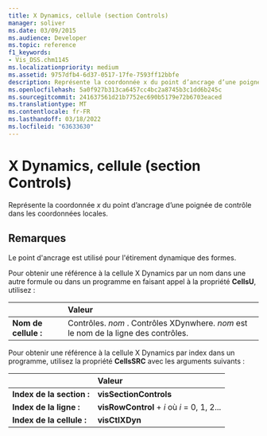 ```yaml
---
title: X Dynamics, cellule (section Controls)
manager: soliver
ms.date: 03/09/2015
ms.audience: Developer
ms.topic: reference
f1_keywords:
- Vis_DSS.chm1145
ms.localizationpriority: medium
ms.assetid: 9757dfb4-6d37-0517-17fe-7593ff12bbfe
description: Représente la coordonnée x du point d’ancrage d’une poignée de contrôle dans les coordonnées locales.
ms.openlocfilehash: 5a0f927b313ca6457cc4bc2a8745b3c1dd6b245c
ms.sourcegitcommit: 241637561d21b7752ec690b5179e72b6703eaced
ms.translationtype: MT
ms.contentlocale: fr-FR
ms.lasthandoff: 03/18/2022
ms.locfileid: "63633630"
---
```

# <a name="x-dynamics-cell-controls-section"></a>X Dynamics, cellule (section Controls)

Représente la coordonnée  *x*  du point d’ancrage d’une poignée de contrôle dans les coordonnées locales. 
  
## <a name="remarks"></a>Remarques

Le point d'ancrage est utilisé pour l'étirement dynamique des formes.
  
Pour obtenir une référence à la cellule X Dynamics par un nom dans une autre formule ou dans un programme en faisant appel à la propriété **CellsU**, utilisez : 
  
||Valeur |
|:-----|:-----|
| **Nom de cellule :**  <br/> | Contrôles.  *nom*  . Contrôles XDynwhere.  *nom*  est le nom de la ligne des contrôles. |
   
Pour obtenir une référence à la cellule X Dynamics par index dans un programme, utilisez la propriété **CellsSRC** avec les arguments suivants : 
  
||Valeur |
|:-----|:-----|
| **Index de la section :**  <br/> |**visSectionControls** <br/> |
| **Index de la ligne :**  <br/> |**visRowControl** +   *i* où *i* = 0, 1, 2... |
| **Index de la cellule :**  <br/> |**visCtlXDyn** <br/> |
   

